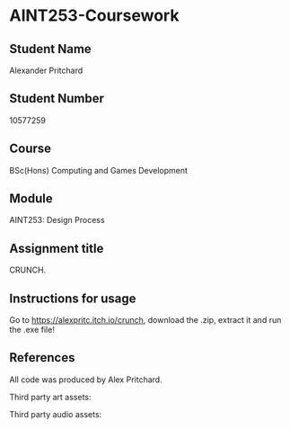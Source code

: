 # AINT253-Coursework
## Student Name
Alexander Pritchard

## Student Number 
10577259

## Course
BSc(Hons) Computing and Games Development

## Module
AINT253: Design Process

## Assignment title
CRUNCH.

## Instructions for usage
Go to https://alexpritc.itch.io/crunch, download the .zip, extract it and run the .exe file!

## References
All code was produced by Alex Pritchard.

Third party art assets:

Third party audio assets:
